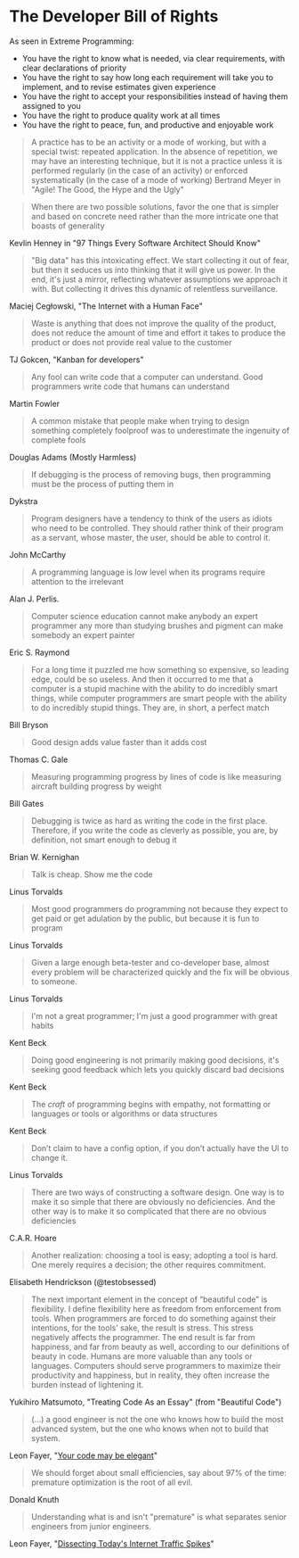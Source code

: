 # The Developer Bill of Rights

As seen in Extreme Programming:

- You have the right to know what is needed, via clear requirements, with clear declarations of priority
- You have the right to say how long each requirement will take you to implement, and to revise estimates given experience
- You have the right to accept your responsibilities instead of having them assigned to you
- You have the right to produce quality work at all times
- You have the right to peace, fun, and productive and enjoyable work

> A practice has to be an activity or a mode of working, but with a special twist: repeated application. In the absence of repetition, we may have an interesting technique, but it is not a practice unless it is performed regularly (in the case of an activity) or enforced systematically (in the case of a mode of working)
Bertrand Meyer in "Agile! The Good, the Hype and the Ugly"

> When there are two possible solutions, favor the one that is simpler and based on concrete need rather than the more intricate one that boasts of generality

Kevlin Henney in "97 Things Every Software Architect Should Know"

> "Big data" has this intoxicating effect. We start collecting it out of fear, but then it seduces us into thinking that it will give us power. In the end, it's just a mirror, reflecting whatever assumptions we approach it with. But collecting it drives this dynamic of relentless surveillance.

Maciej Cegłowski, "The Internet with a Human Face"

> Waste is anything that does not improve the quality of the product, does not reduce the amount of time and effort it takes to produce the product or does not provide real value to the customer

TJ Gokcen, "Kanban for developers"

> Any fool can write code that a computer can understand. Good programmers write code that humans can understand

Martin Fowler

> A common mistake that people make when trying to design something completely foolproof was to underestimate the ingenuity of complete fools

Douglas Adams (Mostly Harmless)

> If debugging is the process of removing bugs, then programming must be the process of putting them in

Dykstra

> Program designers have a tendency to think of the users as idiots who need to be controlled. They should rather think of their program as a servant, whose master, the user, should be able to control it.

John McCarthy

> A programming language is low level when its programs require attention to the irrelevant

Alan J. Perlis.

> Computer science education cannot make anybody an expert programmer any more than studying brushes and pigment can make somebody an expert painter

Eric S. Raymond

> For a long time it puzzled me how something so expensive, so leading edge, could be so useless. And then it occurred to me that a computer is a stupid machine with the ability to do incredibly smart things, while computer programmers are smart people with the ability to do incredibly stupid things. They are, in short, a perfect match

Bill Bryson

> Good design adds value faster than it adds cost

Thomas C. Gale

> Measuring programming progress by lines of code is like measuring aircraft building progress by weight

Bill Gates

> Debugging is twice as hard as writing the code in the first place. Therefore, if you write the code as cleverly as possible, you are, by definition, not smart enough to debug it

Brian W. Kernighan

> Talk is cheap. Show me the code

Linus Torvalds

> Most good programmers do programming not because they expect to get paid or get adulation by the public, but because it is fun to program

Linus Torvalds

> Given a large enough beta-tester and co-developer base, almost every problem will be characterized quickly and the fix will be obvious to someone.

Linus Torvalds

> I'm not a great programmer; I'm just a good programmer with great habits

Kent Beck

> Doing good engineering is not primarily making good decisions, it's seeking good feedback which lets you quickly discard bad decisions

Kent Beck

> The *craft* of programming begins with empathy, not formatting or languages or tools or algorithms or data structures

Kent Beck

> Don’t claim to have a config option, if you don’t actually have the UI to change it.

Linus Torvalds

> There are two ways of constructing a software design. One way is to make it so simple that there are obviously no deficiencies. And the other way is to make it so complicated that there are no obvious deficiencies

C.A.R. Hoare

> Another realization: choosing a tool is easy; adopting a tool is hard. One merely requires a decision; the other requires commitment.

Elisabeth Hendrickson (@testobsessed)

> The next important element in the concept of “beautiful code” is flexibility. I define flexibility here as freedom from enforcement from tools. When programmers are forced to do something against their intentions, for the tools’ sake, the result is stress. This stress negatively affects the programmer. The end result is far from happiness, and far from beauty as well, according to our definitions of beauty in code. Humans are more valuable than any tools or languages. Computers should serve programmers to maximize their productivity and happiness, but in reality, they often increase the burden instead of lightening it.

Yukihiro Matsumoto, "Treating Code As an Essay" (from "Beautiful Code")

> (...) a good engineer is not the one who knows how to build the most advanced system, but the one who knows when not to build that system.

Leon Fayer, "[Your code may be elegant](http://omniti.com/seeds/your-code-may-be-elegant)"

> We should forget about small efficiencies, say about 97% of the time: premature optimization is the root of all evil.

Donald Knuth

> Understanding what is and isn't "premature" is what separates senior engineers from junior engineers.

Leon Fayer, "[Dissecting Today's Internet Traffic Spikes](http://omniti.com/seeds/dissecting-todays-internet-traffic-spikes)"
